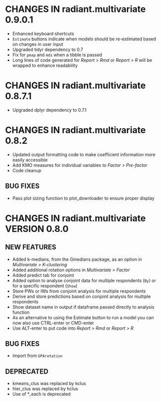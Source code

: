 # CHANGES IN radiant.multivariate 0.9.0.1

* Enhanced keyboard shortcuts
* `Estimate` buttons indicate when models should be re-estimated based on changes in user input
* Upgraded tidyr dependency to 0.7
* Fix for `pmap` and `mds` when a tibble is passed  
* Long lines of code generated for _Report > Rmd_ or _Report > R_ will be wrapped to enhance readability 

# CHANGES IN radiant.multivariate 0.8.7.1

* Upgraded dplyr dependency to 0.7.1

# CHANGES IN radiant.multivariate 0.8.2

* Updated output formatting code to make coefficient information more easily accessible
* Add KMO measures for individual variables to _Factor > Pre-factor_
* Code cleanup

## BUG FIXES

* Pass plot sizing function to plot_downloader to ensure proper display

# CHANGES IN radiant.multivariate VERSION 0.8.0

## NEW FEATURES

- Added k-medians, from the Gmedians package, as an option in _Multivariate > K-clustering_
- Added additional rotation options in _Multivariate > Factor_
- Added predict tab for conjoint
- Added option to analyse conjoint data for multiple respondents (`By`) or for a specific respondent (`Show`)
- Store PWs or IWs from conjoint analysis for multiple respondents
- Derive and store predictions based on conjoint analysis for multiple respondents
- Show dataset name in output if dataframe passed directly to analysis function
- As an alternative to using the Estimate button to run a model you can now also use CTRL-enter or CMD-enter
- Use ALT-enter to put code into _Report > Rmd_ or _Report > R_

## BUG FIXES

- Import from `GPArotation`

## DEPRECATED

- kmeans_clus was replaced by kclus
- hier_clus was replaced by hclus
- Use of *_each is deprecated
